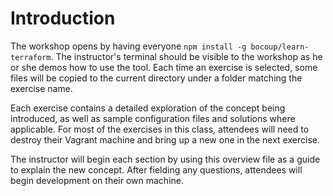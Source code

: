 # Introduction

The workshop opens by having everyone `npm install -g bocoup/learn-terraform`.
The instructor's terminal should be visible to the workshop as he or she demos
how to use the tool. Each time an exercise is selected, some files will be
copied to the current directory under a folder matching the exercise name.

Each exercise contains a detailed exploration of the concept being introduced,
as well as sample configuration files and solutions where applicable. For most
of the exercises in this class, attendees will need to destroy their Vagrant
machine and bring up a new one in the next exercise.

The instructor will begin each section by using this overview file as a guide
to explain the new concept. After fielding any questions, attendees will begin
development on their own machine.
